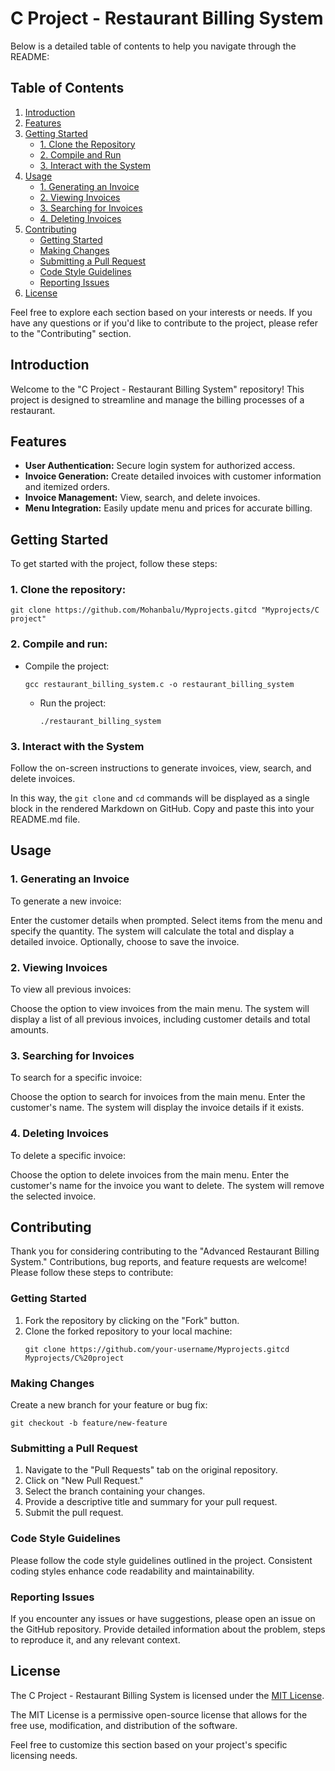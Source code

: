 # C Project - Restaurant Billing System

Below is a detailed table of contents to help you navigate through the README:

## Table of Contents

1. [Introduction](#introduction)
2. [Features](#features)
3. [Getting Started](#getting-started)
    - [1. Clone the Repository](#1-clone-the-repository)
    - [2. Compile and Run](#2-compile-and-run)
    - [3. Interact with the System](#3-interact-with-the-system)
4. [Usage](#usage)
    - [1. Generating an Invoice](#1-generating-an-invoice)
    - [2. Viewing Invoices](#2-viewing-invoices)
    - [3. Searching for Invoices](#3-searching-for-invoices)
    - [4. Deleting Invoices](#4-deleting-invoices)
5. [Contributing](#contributing)
    - [Getting Started](#getting-started-1)
    - [Making Changes](#making-changes)
    - [Submitting a Pull Request](#submitting-a-pull-request)
    - [Code Style Guidelines](#code-style-guidelines)
    - [Reporting Issues](#reporting-issues)
6. [License](#license)

Feel free to explore each section based on your interests or needs. If you have any questions or if you'd like to contribute to the project, please refer to the "Contributing" section.

## Introduction

Welcome to the "C Project - Restaurant Billing System" repository! This project is designed to streamline and manage the billing processes of a restaurant.

## Features

- **User Authentication:** Secure login system for authorized access.
- **Invoice Generation:** Create detailed invoices with customer information and itemized orders.
- **Invoice Management:** View, search, and delete invoices.
- **Menu Integration:** Easily update menu and prices for accurate billing.
  
## Getting Started

To get started with the project, follow these steps:

### 1. Clone the repository:
```
git clone https://github.com/Mohanbalu/Myprojects.gitcd "Myprojects/C project"
```
### 2. Compile and run:

- Compile the project:
     ```
     gcc restaurant_billing_system.c -o restaurant_billing_system
     ```

   - Run the project:
     ```
     ./restaurant_billing_system
     ```

### 3. Interact with the System
   
Follow the on-screen instructions to generate invoices, view, search, and delete invoices.

In this way, the `git clone` and `cd` commands will be displayed as a single block in the rendered Markdown on GitHub. Copy and paste this into your README.md file.

## Usage
### 1. Generating an Invoice
To generate a new invoice:

Enter the customer details when prompted.
Select items from the menu and specify the quantity.
The system will calculate the total and display a detailed invoice.
Optionally, choose to save the invoice.
### 2. Viewing Invoices
To view all previous invoices:

Choose the option to view invoices from the main menu.
The system will display a list of all previous invoices, including customer details and total amounts.
### 3. Searching for Invoices
To search for a specific invoice:

Choose the option to search for invoices from the main menu.
Enter the customer's name.
The system will display the invoice details if it exists.
### 4. Deleting Invoices
To delete a specific invoice:

Choose the option to delete invoices from the main menu.
Enter the customer's name for the invoice you want to delete.
The system will remove the selected invoice.

## Contributing
Thank you for considering contributing to the "Advanced Restaurant Billing System." Contributions, bug reports, and feature requests are welcome! Please follow these steps to contribute:
### Getting Started
1. Fork the repository by clicking on the "Fork" button.
2. Clone the forked repository to your local machine:
   ```
   git clone https://github.com/your-username/Myprojects.gitcd Myprojects/C%20project
   ```
### Making Changes
Create a new branch for your feature or bug fix:
```
git checkout -b feature/new-feature
```

### Submitting a Pull Request
1. Navigate to the "Pull Requests" tab on the original repository.
2. Click on "New Pull Request."
3. Select the branch containing your changes.
4. Provide a descriptive title and summary for your pull request.
5. Submit the pull request.
### Code Style Guidelines
Please follow the code style guidelines outlined in the project. Consistent coding styles enhance code readability and maintainability.

### Reporting Issues
If you encounter any issues or have suggestions, please open an issue on the GitHub repository. Provide detailed information about the problem, steps to reproduce it, and any relevant context.

## License 

The C Project - Restaurant Billing System is licensed under the [MIT License](https://opensource.org/licenses/MIT).

The MIT License is a permissive open-source license that allows for the free use, modification, and distribution of the software.

Feel free to customize this section based on your project's specific licensing needs.
